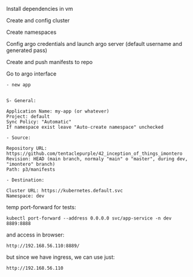 Install dependencies in vm

Create and config cluster

Create namespaces

Config argo credentials and launch argo server (default username and generated pass)

Create and push manifests to repo

Go to argo interface

    - new app


    S- General:

    Application Name: my-app (or whatever)
    Project: default
    Sync Policy: "Automatic"
    If namespace exist leave "Auto-create namespace" unchecked

    - Source:

    Repository URL: https://github.com/tentaclepurple/42_inception_of_things_imontero
    Revision: HEAD (main branch, normaly "main" o "master", during dev, "imontero" branch)
    Path: p3/manifests

    - Destination:

    Cluster URL: https://kubernetes.default.svc
    Namespace: dev



temp port-forward for tests:

    kubectl port-forward --address 0.0.0.0 svc/app-service -n dev 8889:8888

and access in browser:

    http://192.168.56.110:8889/

but since we have ingress, we can use just:

    http://192.168.56.110
